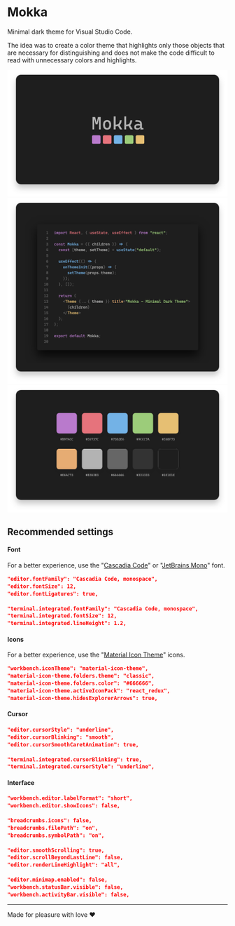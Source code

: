 # Mokka

Minimal dark theme for Visual Studio Code.

The idea was to create a color theme that highlights only those objects that are necessary for distinguishing and does not make the code difficult to read with unnecessary colors and highlights.

![Mokka hero](images/hero.png)
![Mokka code preview (React.js)](images/preview-code-react.png)
![Mokka color palette](images/color-palette.png)

## Recommended settings

#### Font

For a better experience, use the "[Cascadia Code](https://github.com/microsoft/cascadia-code)" or "[JetBrains Mono](https://github.com/JetBrains/JetBrainsMono)" font.

```json
"editor.fontFamily": "Cascadia Code, monospace",
"editor.fontSize": 12,
"editor.fontLigatures": true,

"terminal.integrated.fontFamily": "Cascadia Code, monospace",
"terminal.integrated.fontSize": 12,
"terminal.integrated.lineHeight": 1.2,
```

#### Icons

For a better experience, use the "[Material Icon Theme](https://marketplace.visualstudio.com/items?itemName=PKief.material-icon-theme)" icons.

```json
"workbench.iconTheme": "material-icon-theme",
"material-icon-theme.folders.theme": "classic",
"material-icon-theme.folders.color": "#666666",
"material-icon-theme.activeIconPack": "react_redux",
"material-icon-theme.hidesExplorerArrows": true,
```

#### Cursor

```json
"editor.cursorStyle": "underline",
"editor.cursorBlinking": "smooth",
"editor.cursorSmoothCaretAnimation": true,

"terminal.integrated.cursorBlinking": true,
"terminal.integrated.cursorStyle": "underline",
```

#### Interface

```json
"workbench.editor.labelFormat": "short",
"workbench.editor.showIcons": false,

"breadcrumbs.icons": false,
"breadcrumbs.filePath": "on",
"breadcrumbs.symbolPath": "on",

"editor.smoothScrolling": true,
"editor.scrollBeyondLastLine": false,
"editor.renderLineHighlight": "all",

"editor.minimap.enabled": false,
"workbench.statusBar.visible": false,
"workbench.activityBar.visible": false,
```

---

Made for pleasure with love ❤️
